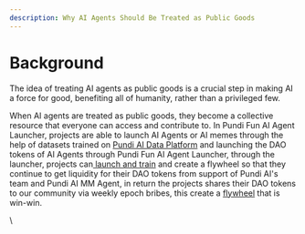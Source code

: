 ```yaml
---
description: Why AI Agents Should Be Treated as Public Goods
---
```


# Background

The idea of treating AI agents as public goods is a crucial step in making AI a force for good, benefiting all of humanity, rather than a privileged few.

When AI agents are treated as public goods, they become a collective resource that everyone can access and contribute to. In Pundi Fun AI Agent Launcher, projects are able to launch AI Agents or AI memes through the help of datasets trained on [Pundi AI Data Platform](../pundi-aidata/) and launching the DAO tokens of AI Agents through Pundi Fun AI Agent Launcher, through the launcher, projects can[ launch and train](train-and-launch-step-1-and-2.md) and create a flywheel so that they continue to get liquidity for their DAO tokens from support of Pundi AI's team and Pundi AI MM Agent, in return the projects shares their DAO tokens to our community via weekly epoch bribes, this create a [flywheel](flywheel-step-3.md) that is win-win.





\
